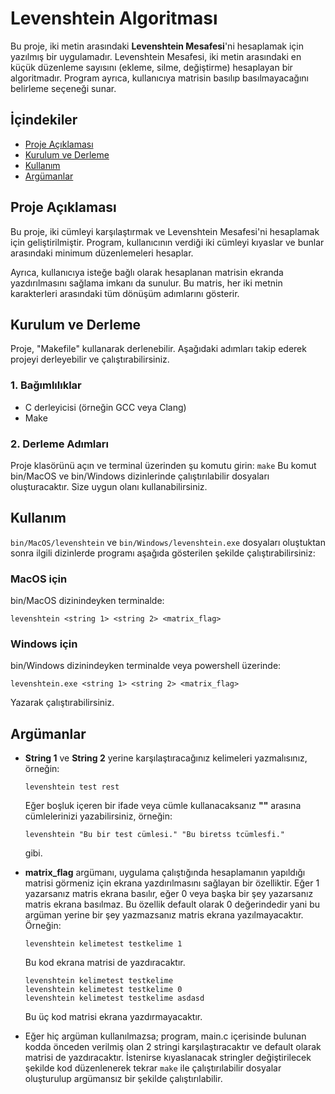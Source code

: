 # Levenshtein Algoritması

Bu proje, iki metin arasındaki **Levenshtein Mesafesi**'ni hesaplamak için yazılmış bir uygulamadır. Levenshtein Mesafesi, iki metin arasındaki en küçük düzenleme sayısını (ekleme, silme, değiştirme) hesaplayan bir algoritmadır. Program ayrıca, kullanıcıya matrisin basılıp basılmayacağını belirleme seçeneği sunar.

## İçindekiler
- [Proje Açıklaması](#proje-açıklaması)
- [Kurulum ve Derleme](#kurulum-ve-derleme)
- [Kullanım](#kullanım)
- [Argümanlar](#argümanlar)

## Proje Açıklaması

Bu proje, iki cümleyi karşılaştırmak ve Levenshtein Mesafesi'ni hesaplamak için geliştirilmiştir. Program, kullanıcının verdiği iki cümleyi kıyaslar ve bunlar arasındaki minimum düzenlemeleri hesaplar.

Ayrıca, kullanıcıya isteğe bağlı olarak hesaplanan matrisin ekranda yazdırılmasını sağlama imkanı da sunulur. Bu matris, her iki metnin karakterleri arasındaki tüm dönüşüm adımlarını gösterir.

## Kurulum ve Derleme

Proje, "Makefile" kullanarak derlenebilir. Aşağıdaki adımları takip ederek projeyi derleyebilir ve çalıştırabilirsiniz.

### 1. Bağımlılıklar
- C derleyicisi (örneğin GCC veya Clang)
- Make

### 2. Derleme Adımları

Proje klasörünü açın ve terminal üzerinden şu komutu girin: `make`
Bu komut bin/MacOS ve bin/Windows dizinlerinde çalıştırılabilir dosyaları oluşturacaktır. Size uygun olanı kullanabilirsiniz.

## Kullanım

`bin/MacOS/levenshtein` ve `bin/Windows/levenshtein.exe` dosyaları oluştuktan sonra ilgili dizinlerde programı aşağıda gösterilen şekilde çalıştırabilirsiniz:

### MacOS için
bin/MacOS dizinindeyken terminalde:
```
levenshtein <string 1> <string 2> <matrix_flag>
```
### Windows için
bin/Windows dizinindeyken terminalde veya powershell üzerinde:
```
levenshtein.exe <string 1> <string 2> <matrix_flag>
```
Yazarak çalıştırabilirsiniz.

## Argümanlar

  * **String 1** ve **String 2** yerine karşılaştıracağınız kelimeleri yazmalısınız, örneğin:
    ```
    levenshtein test rest
    ```
    Eğer boşluk içeren bir ifade veya cümle kullanacaksanız **""** arasına cümlelerinizi yazabilirsiniz, örneğin:
    ```
    levenshtein "Bu bir test cümlesi." "Bu biretss tcümlesfi."
    ```
    gibi.
  * **matrix_flag** argümanı, uygulama çalıştığında hesaplamanın yapıldığı matrisi görmeniz için ekrana yazdırılmasını sağlayan bir özelliktir. Eğer 1 yazarsanız matris ekrana basılır, eğer 0 veya başka bir şey yazarsanız matris ekrana basılmaz. Bu özellik default olarak 0 değerindedir yani bu argüman yerine bir şey yazmazsanız matris ekrana yazılmayacaktır.
    Örneğin:
    ```
    levenshtein kelimetest testkelime 1
    ```
    Bu kod ekrana matrisi de yazdıracaktır.
    ```
    levenshtein kelimetest testkelime
    levenshtein kelimetest testkelime 0
    levenshtein kelimetest testkelime asdasd
    ```
    Bu üç kod matrisi ekrana yazdırmayacaktır.

  * Eğer hiç argüman kullanılmazsa; program, main.c içerisinde bulunan kodda önceden verilmiş olan 2 stringi karşılaştıracaktır ve default olarak matrisi de yazdıracaktır.
    İstenirse kıyaslanacak stringler değiştirilecek şekilde kod düzenlenerek tekrar `make` ile çalıştırılabilir dosyalar oluşturulup argümansız bir şekilde çalıştırılabilir. 





